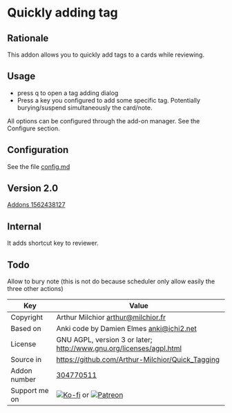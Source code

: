 # Quickly adding tag
## Rationale

This addon allows you to quickly add tags to a cards while reviewing.

## Usage

* press q to open a tag adding dialog
* Press a key you configured to add some specific tag. Potentially
  burying/suspend simultaneously the card/note.

All options can be configured through the add-on manager. See the
Configure section.

## Configuration
See the file [config.md](https://github.com/Arthur-Milchior/Quick_Tagging/blob/master/config.md)

## Version 2.0
[Addons 1562438127](https://ankiweb.net/shared/info/1562438127)

## Internal
It adds shortcut key to reviewer.

## Todo
Allow to bury note (this is not do because scheduler only allow easily the three other actions)

Key         |Value
------------|-------------------------------------------------------------------
Copyright   | Arthur Milchior <arthur@milchior.fr>
Based on    | Anki code by Damien Elmes <anki@ichi2.net>
License     | GNU AGPL, version 3 or later; http://www.gnu.org/licenses/agpl.html
Source in   | https://github.com/Arthur-Milchior/Quick_Tagging
Addon number| [304770511](https://ankiweb.net/shared/info/304770511)
Support me on| [![Ko-fi](https://ko-fi.com/img/Kofi_Logo_Blue.svg)](Ko-fi.com/arthurmilchior) or [![Patreon](http://www.milchior.fr/patreon.png)](https://www.patreon.com/bePatron?u=146206)
